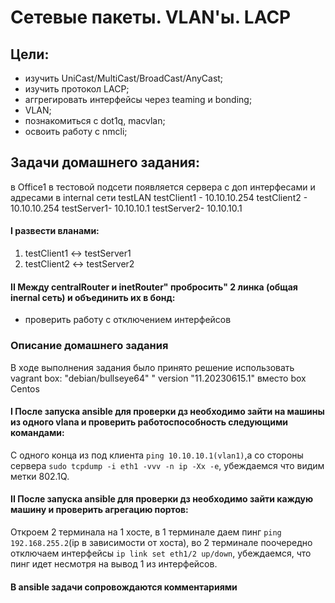 # Сетевые пакеты. VLAN'ы. LACP

## Цели: 
- изучить UniCast/MultiCast/BroadCast/AnyCast;
- изучить протокол LACP;
- аггрегировать интерфейсы через teaming и bonding;
- VLAN;
- познакомиться с dot1q, macvlan;
- освоить работу с nmcli;

## Задачи домашнего задания:
в Office1 в тестовой подсети появляется сервера с доп интерфесами и адресами
в internal сети testLAN
    testClient1 - 10.10.10.254
    testClient2 - 10.10.10.254
    testServer1- 10.10.10.1
    testServer2- 10.10.10.1

#### I развести вланами:

1) testClient1 <-> testServer1
2) testClient2 <-> testServer2


#### II  Между centralRouter и inetRouter" пробросить" 2 линка (общая inernal сеть) и объединить их в бонд:
- проверить работу c отключением интерфейсов

### Описание домашнего задания

В ходе выполнения задания было принято решение использовать vagrant box: "debian/bullseye64" " version "11.20230615.1" вместо box Centos

#### I После запуска ansible для проверки дз необходимо зайти на машины из одного vlana и проверить работоспособность следующими командами:
С одного конца из под клиента ```ping 10.10.10.1(vlan1)```,а со стороны сервера ```sudo tcpdump -i eth1 -vvv -n ip -Xx -e```, убеждаемся что видим метки 802.1Q.
#### II После запуска ansible для проверки дз необходимо зайти каждую машину и проверить агрегацию портов:
Откроем 2 терминала на 1 хосте, в 1 терминале даем пинг ```ping 192.168.255.2```(ip в зависимости от хоста), во 2 терминале поочередно отключаем интерфейсы ```ip link set eth1/2 up/down```, убеждаемся, что пинг идет несмотря на вывод 1 из интерфейсов.

#### В ansible задачи сопровождаются комментариями
